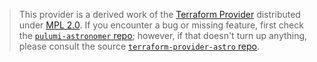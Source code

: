 > This provider is a derived work of the [Terraform Provider](https://github.com/astronomer/terraform-provider-astro)
> distributed under [MPL 2.0](https://www.mozilla.org/en-US/MPL/2.0/). If you encounter a bug or missing feature,
> first check the [`pulumi-astronomer` repo](https://github.com/ryan-pip/pulumi-astronomer/issues); however, if that doesn't turn up anything,
> please consult the source [`terraform-provider-astro` repo](https://github.com/astronomer/terraform-provider-astro/issues).

